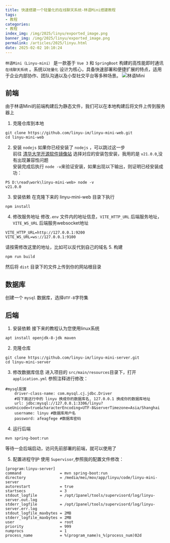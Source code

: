```yaml
---
title: 快速搭建一个轻量化的在线聊天系统-林语Mini搭建教程
tags:
- 教程
categories: 
- 教程
index_img: /img/2025/linyu/exported_image.png
banner_img: /img/2025/linyu/exported_image.png
permalink: /articles/2025/linyu.html
date: 2025-02-02 10:10:24
---
```

`林语Mini（Linyu-mini）` 是一款基于 `Vue 3` 和 `SpringBoot` 构建的高性能即时通讯`在线聊天系统` 。系统以`轻量化` 设计为核心，具备快速部署和便捷扩展的特点，适用于企业内部协作、团队沟通以及小型社交平台等多种场景。
![林语Mini](/img/2025/linyu/exported_image.png)
## 前端
由于林语Mini的前端构建后为静态文件，我们可以在本地构建后将文件上传到服务器上
1. 克隆仓库到本地
```shell
git clone https://github.com/linyu-im/linyu-mini-web.git
cd linyu-mini-web
```
2. 安装 `nodejs`
如果你已经安装了 `nodejs` ，可以跳过这一步   
前往 [清华大学开源软件镜像站](https://mirror.tuna.tsinghua.edu.cn/nodejs-release/) 选择对应的安装包安装，我用的是 `v21.0.0`,没有出现兼容性问题   
安装完成后执行 `node -v`来验证安装，如果出现以下输出，则证明已经安装成功：
```shell
PS D:\read\work\linyu-mini-web> node -v
v21.0.0
```
3. 安装依赖
在克隆下来的 linyu-mini-web 目录下执行 
```shell
npm install
```
4. 修改服务地址
修改`.env` 文件内的地址信息，`VITE_HTTP_URL` 后端服务地址，`VITE_WS_URL` 后端服务websocket地址
```
VITE_HTTP_URL=http://127.0.0.1:9200
VITE_WS_URL=ws://127.0.0.1:9100
```
请按需修改这里的地址，比如可以反代到自己的域名
5. 构建
```shell
npm run build
```
然后将 `dist` 目录下的文件上传到你的网站根目录


## 数据库
创建一个 `mysql` 数据库，选择`UTF-8`字符集


## 后端
1. 安装依赖
接下来的教程认为您使用linux系统
```
apt install openjdk-8-jdk maven
```

2. 克隆仓库
```
git clone https://github.com/linyu-im/linyu-mini-server.git
cd linyu-mini-server
```

3. 修改数据库信息
进入项目的 `src/main/resources`目录下，打开`application.yml`
参照注释进行修改：
```
#mysql配置
    driver-class-name: com.mysql.cj.jdbc.Driver
    #将下面这行中的 linyu 换成你的数据库名, 127.0.0.1 换成你的数据库地址
    url: jdbc:mysql://127.0.0.1:3306/linyu?useUnicode=true&characterEncoding=UTF-8&serverTimezone=Asia/Shanghai
    username: linyu #数据库用户名
    password: afeagfege #数据库密码
```

4. 运行后端
```
mvn spring-boot:run
```
等待一会后端启动，访问先前部署的前端，就可以使用了

5. 配置进程守护
使用 `Supervisor`,参照我的配置文件修改：
```
[program:linyu-server]
command                 = mvn spring-boot:run
directory               = /media/mei/mov/app/linyu/code/linyu-mini-server
autorestart             = true
startsecs               = 3
stdout_logfile          = /opt/1panel/tools/supervisord/log/linyu-server.out.log
stderr_logfile          = /opt/1panel/tools/supervisord/log/linyu-server.err.log
stdout_logfile_maxbytes = 2MB
stderr_logfile_maxbytes = 2MB
user                    = root
priority                = 999
numprocs                = 1
process_name            = %(program_name)s_%(process_num)02d
```